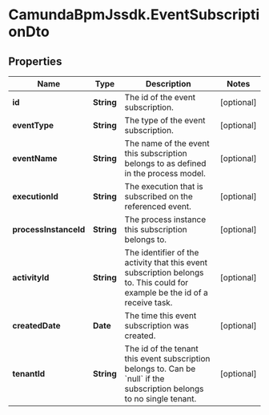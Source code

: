 # CamundaBpmJssdk.EventSubscriptionDto

## Properties

Name | Type | Description | Notes
------------ | ------------- | ------------- | -------------
**id** | **String** | The id of the event subscription. | [optional] 
**eventType** | **String** | The type of the event subscription. | [optional] 
**eventName** | **String** | The name of the event this subscription belongs to as defined in the process model. | [optional] 
**executionId** | **String** | The execution that is subscribed on the referenced event. | [optional] 
**processInstanceId** | **String** | The process instance this subscription belongs to. | [optional] 
**activityId** | **String** | The identifier of the activity that this event subscription belongs to. This could for example be the id of a receive task. | [optional] 
**createdDate** | **Date** | The time this event subscription was created. | [optional] 
**tenantId** | **String** | The id of the tenant this event subscription belongs to. Can be &#x60;null&#x60; if the subscription belongs to no single tenant. | [optional] 


